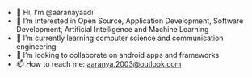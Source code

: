- 👋 Hi, I’m @aaranayaadi
- 👀 I’m interested in Open Source, Application Development, Software Development, Artificial Intelligence and Machine Learning
- 🌱 I’m currently learning computer science and communication engineering
- 💞️ I’m looking to collaborate on android apps and frameworks
- 📫 How to reach me: aaranya.2003@outlook.com

<!---
aaranayaadi/aaranayaadi is a ✨ special ✨ repository because its `README.md` (this file) appears on your GitHub profile.
You can click the Preview link to take a look at your changes.
--->
